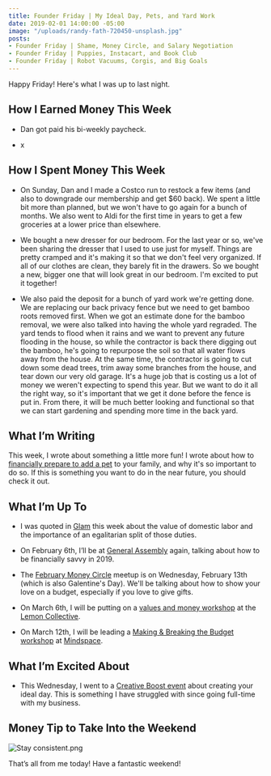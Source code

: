 ```yaml
---
title: Founder Friday | My Ideal Day, Pets, and Yard Work
date: 2019-02-01 14:00:00 -05:00
image: "/uploads/randy-fath-720450-unsplash.jpg"
posts:
- Founder Friday | Shame, Money Circle, and Salary Negotiation
- Founder Friday | Puppies, Instacart, and Book Club
- Founder Friday | Robot Vacuums, Corgis, and Big Goals
---
```


Happy Friday! Here's what I was up to last night.

## How I Earned Money This Week

* Dan got paid his bi-weekly paycheck.

* x

## How I Spent Money This Week

* On Sunday, Dan and I made a Costco run to restock a few items (and also to downgrade our membership and get $60 back). We spent a little bit more than planned, but we won't have to go again for a bunch of months. We also went to Aldi for the first time in years to get a few groceries at a lower price than elsewhere.

* We bought a new dresser for our bedroom. For the last year or so, we've been sharing the dresser that I used to use just for myself. Things are pretty cramped and it's making it so that we don't feel very organized. If all of our clothes are clean, they barely fit in the drawers. So we bought a new, bigger one that will look great in our bedroom. I'm excited to put it together!

* We also paid the deposit for a bunch of yard work we're getting done. We are replacing our back privacy fence but we need to get bamboo roots removed first. When we got an estimate done for the bamboo removal, we were also talked into having the whole yard regraded. The yard tends to flood when it rains and we want to prevent any future flooding in the house, so while the contractor is back there digging out the bamboo, he's going to repurpose the soil so that all water flows away from the house. At the same time, the contractor is going to cut down some dead trees, trim away some branches from the house, and tear down our very old garage. It's a huge job that is costing us a lot of money we weren't expecting to spend this year. But we want to do it all the right way, so it's important that we get it done before the fence is put in. From there, it will be much better looking and functional so that we can start gardening and spending more time in the back yard.

## What I’m Writing

This week, I wrote about something a little more fun! I wrote about how to [financially prepare to add a pet](https://www.maggiegermano.com/blog/financially-preparing-to-get-a-pet/) to your family, and why it's so important to do so. If this is something you want to do in the near future, you should check it out.

## What I’m Up To

* I was quoted in [Glam](https://www.glam.com/culture/heres-how-much-stay-at-home-moms-would-make-if-they-were-salaried/?fbclid=IwAR1pUFFGOhskW24Q2DAVu-dAZrpeIGQfoDROF0UWfZRAP2EOPykNU_-z1eI) this week about the value of domestic labor and the importance of an egalitarian split of those duties.

* On February 6th, I’ll be at [General Assembly](https://generalassemb.ly/education/money-matters-get-financially-savvy-in-2019/washington-dc/66002) again, talking about how to be financially savvy in 2019.

* The [February Money Circle](https://www.eventbrite.com/e/money-circle-showing-your-love-on-a-budget-tickets-54758999642) meetup is on Wednesday, February 13th (which is also Galentine's Day). We'll be talking about how to show your love on a budget, especially if you love to give gifts.

* On March 6th, I will be putting on a [values and money workshop](https://www.eventbrite.com/e/aligning-your-money-with-your-values-tickets-54778910195) at the [Lemon Collective](http://www.wearethelemoncollective.com/).

* On March 12th, I will be leading a [Making & Breaking the Budget workshop](https://www.eventbrite.com/e/making-breaking-the-budget-tickets-55047193638) at [Mindspace](https://www.mindspace.me/).

## What I’m Excited About

* This Wednesday, I went to a [Creative Boost event](https://www.eventbrite.com/e/creative-boost-how-to-live-your-ideal-life-tickets-55007552069) about creating your ideal day. This is something I have struggled with since going full-time with my business.

## Money Tip to Take Into the Weekend

![Stay consistent.png](/uploads/Stay%20consistent.png)

That’s all from me today! Have a fantastic weekend!